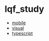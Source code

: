 # lqf_study

- [mobile](./mobile/README.md)
- [visual](./visual/README.md)
- [typescript](./typescript/README.md)
